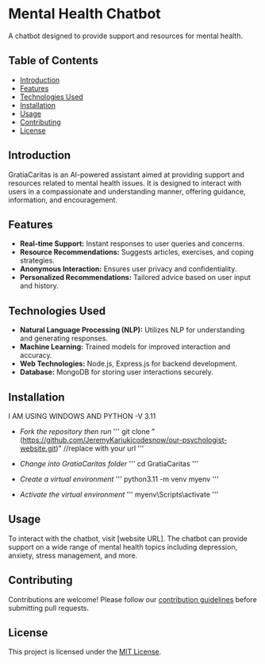 # Mental Health Chatbot

A chatbot designed to provide support and resources for mental health.

## Table of Contents

- [Introduction](#introduction)
- [Features](#features)
- [Technologies Used](#technologies-used)
- [Installation](#installation)
- [Usage](#usage)
- [Contributing](#contributing)
- [License](#license)

## Introduction

GratiaCaritas is an AI-powered assistant aimed at providing support and resources related to mental health issues. It is designed to interact with users in a compassionate and understanding manner, offering guidance, information, and encouragement.

## Features

- **Real-time Support:** Instant responses to user queries and concerns.
- **Resource Recommendations:** Suggests articles, exercises, and coping strategies.
- **Anonymous Interaction:** Ensures user privacy and confidentiality.
- **Personalized Recommendations:** Tailored advice based on user input and history.

## Technologies Used

- **Natural Language Processing (NLP):** Utilizes NLP for understanding and generating responses.
- **Machine Learning:** Trained models for improved interaction and accuracy.
- **Web Technologies:** Node.js, Express.js for backend development.
- **Database:** MongoDB for storing user interactions securely.

## Installation
I AM USING WINDOWS AND PYTHON -V 3.11

- *Fork the repository then run*
'''
    git clone "(https://github.com/JeremyKariukicodesnow/our-psychologist-website.git)" //replace with your url
'''

- *Change into GratiaCaritas folder*
'''
    cd GratiaCaritas
'''

- *Create a virtual environment*
'''
    python3.11 -m venv myenv
'''

- *Activate the virtual environment*
'''
    myenv\Scripts\activate
'''

## Usage

To interact with the chatbot, visit [website URL]. The chatbot can provide support on a wide range of mental health topics including depression, anxiety, stress management, and more.

## Contributing

Contributions are welcome! Please follow our [contribution guidelines](CONTRIBUTING.md) before submitting pull requests.

## License

This project is licensed under the [MIT License](LICENSE).
